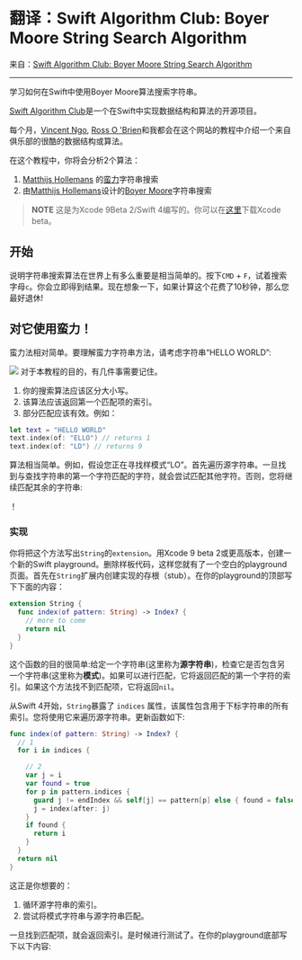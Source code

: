 # 翻译：Swift Algorithm Club: Boyer Moore String Search Algorithm


来自：[Swift Algorithm Club: Boyer Moore String Search Algorithm](https://www.raywenderlich.com/541-swift-algorithm-club-boyer-moore-string-search-algorithm)

---
学习如何在Swift中使用Boyer Moore算法搜索字符串。

[Swift Algorithm Club](https://github.com/raywenderlich/swift-algorithm-club)是一个在Swift中实现数据结构和算法的开源项目。

每个月，[Vincent Ngo](https://www.raywenderlich.com/u/jomoka), [Ross O 'Brien](https://www.raywenderlich.com/u/narrativium)和我都会在这个网站的教程中介绍一个来自俱乐部的很酷的数据结构或算法。

在这个教程中，你将会分析2个算法：

1. [Matthijs Hollemans](https://github.com/hollance) 的[蛮力](https://github.com/raywenderlich/swift-algorithm-club/tree/master/Brute-Force%20String%20Search)字符串搜索
2. 由[Matthijs Hollemans](https://github.com/hollance)设计的[Boyer Moore](https://github.com/raywenderlich/swift-algorithm-club/tree/master/Boyer-Moore)字符串搜索

> **NOTE**
> 这是为Xcode 9Beta 2/Swift 4编写的。你可以在[这里](https://developer.apple.com/download/)下载Xcode beta。
> 
## 开始
说明字符串搜索算法在世界上有多么重要是相当简单的。按下`CMD` + `F`，试着搜索字母`c`。你会立即得到结果。现在想象一下，如果计算这个花费了10秒钟，那么您最好退休!

## 对它使用蛮力！
蛮力法相对简单。要理解蛮力字符串方法，请考虑字符串“HELLO WORLD”:

![](./Images/1.png)
对于本教程的目的，有几件事需要记住。

1. 你的搜索算法应该区分大小写。
2. 该算法应该返回第一个匹配项的索引。
3. 部分匹配应该有效。例如：

```swift
let text = "HELLO WORLD"
text.index(of: "ELLO") // returns 1
text.index(of: "LD") // returns 9
```

算法相当简单。例如，假设您正在寻找样模式“LO”。首先遍历源字符串。一旦找到与查找字符串的第一个字符匹配的字符，就会尝试匹配其他字符。否则，您将继续匹配其余的字符串:

！[](./Images/2.gif)

### 实现
你将把这个方法写出`String`的`extension`。用Xcode 9 beta 2或更高版本，创建一个新的Swift playground。删除样板代码，这样您就有了一个空白的playground页面。首先在`String`扩展内创建实现的存根（stub）。在你的playground的顶部写下下面的内容：
```swift
extension String {
  func index(of pattern: String) -> Index? {
    // more to come
    return nil
  }
}
```
这个函数的目的很简单:给定一个字符串(这里称为**源字符串**)，检查它是否包含另一个字符串(这里称为**模式**)。如果可以进行匹配，它将返回匹配的第一个字符的索引。如果这个方法找不到匹配项，它将返回`nil`。

从Swift 4开始，`String`暴露了 `indices` 属性，该属性包含用于下标字符串的所有索引。您将使用它来遍历源字符串。更新函数如下:
```swift
func index(of pattern: String) -> Index? {
  // 1
  for i in indices {

    // 2
    var j = i
    var found = true
    for p in pattern.indices {
      guard j != endIndex && self[j] == pattern[p] else { found = false; break }
      j = index(after: j)
    }
    if found {
      return i
    }
  }
  return nil
}
```
这正是你想要的：

1. 循环源字符串的索引。
2. 尝试将模式字符串与源字符串匹配。

一旦找到匹配项，就会返回索引。是时候进行测试了。在你的playground底部写下以下内容: